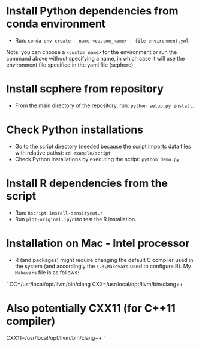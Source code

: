 # Install Python dependencies from conda environment

- Run: `conda env create --name <custom_name> --file environment.yml`

Note: you can choose a `<custom_name>` for the environment or run the command above without specifying a name, in which case it will use the environment file specified in the yaml file (scphere).

# Install scphere from repository

- From the main directory of the repository, run: `python setup.py install`.

# Check Python installations

- Go to the script directory (needed because the script imports data files with relative paths): `cd example/script`
- Check Python installations by executing the script: `python demo.py`

# Install R dependencies from the script

- Run: `Rscript install-densitycut.r`
- Run `plot-original.ipynb`to test the R installation.

# Installation on Mac - Intel processor

- R (and packages) might require changing the default C compiler used in the system (and accordingly the `\.R\Makevars` used to configure R). My `Makevars` file is as follows:

` 
CC=/usr/local/opt/llvm/bin/clang
CXX=/usr/local/opt/llvm/bin/clang++
# Also potentially CXX11 (for C++11 compiler)
CXX11=/usr/local/opt/llvm/bin/clang++ 
` 